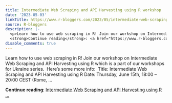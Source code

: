 ```yaml
---
title: Intermediate Web Scraping and API Harvesting using R workshop
date: '2023-05-03'
linkTitle: https://www.r-bloggers.com/2023/05/intermediate-web-scraping-and-api-harvesting-using-r-workshop/
source: R-bloggers
description: |-
  <p>Learn how to use web scraping in R! Join our workshop on Intermediate Web Scraping and API Harvesting using R which is a part of our workshops for Ukraine series.  Here’s some more info:  Title: Intermediate Web Scraping and API Harvesting using R Date: Thursday, June 15th, 18:00 – 20:00 CEST (Rome, ...</p>
  <strong>Continue reading</strong>: <a href="https://www.r-bloggers.com/2023/05/intermediate-web-scraping-and-api-harvesting-using-r-workshop/">Intermediate Web Scraping and API Harvesting using R ...
disable_comments: true
---
```

<p>Learn how to use web scraping in R! Join our workshop on Intermediate Web Scraping and API Harvesting using R which is a part of our workshops for Ukraine series.  Here’s some more info:  Title: Intermediate Web Scraping and API Harvesting using R Date: Thursday, June 15th, 18:00 – 20:00 CEST (Rome, ...</p>
<strong>Continue reading</strong>: <a href="https://www.r-bloggers.com/2023/05/intermediate-web-scraping-and-api-harvesting-using-r-workshop/">Intermediate Web Scraping and API Harvesting using R ...